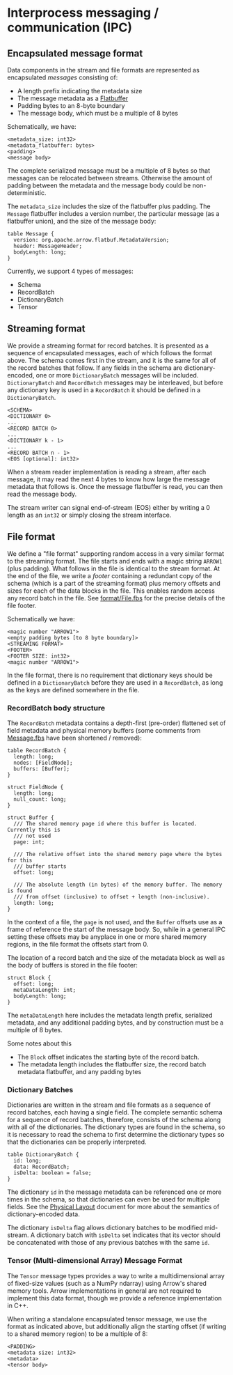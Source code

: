 <!---
  Licensed to the Apache Software Foundation (ASF) under one
  or more contributor license agreements.  See the NOTICE file
  distributed with this work for additional information
  regarding copyright ownership.  The ASF licenses this file
  to you under the Apache License, Version 2.0 (the
  "License"); you may not use this file except in compliance
  with the License.  You may obtain a copy of the License at

    http://www.apache.org/licenses/LICENSE-2.0

  Unless required by applicable law or agreed to in writing,
  software distributed under the License is distributed on an
  "AS IS" BASIS, WITHOUT WARRANTIES OR CONDITIONS OF ANY
  KIND, either express or implied.  See the License for the
  specific language governing permissions and limitations
  under the License.
-->

# Interprocess messaging / communication (IPC)

## Encapsulated message format

Data components in the stream and file formats are represented as encapsulated
*messages* consisting of:

* A length prefix indicating the metadata size
* The message metadata as a [Flatbuffer][3]
* Padding bytes to an 8-byte boundary
* The message body, which must be a multiple of 8 bytes

Schematically, we have:

```
<metadata_size: int32>
<metadata_flatbuffer: bytes>
<padding>
<message body>
```

The complete serialized message must be a multiple of 8 bytes so that messages
can be relocated between streams. Otherwise the amount of padding between the
metadata and the message body could be non-deterministic.

The `metadata_size` includes the size of the flatbuffer plus padding. The
`Message` flatbuffer includes a version number, the particular message (as a
flatbuffer union), and the size of the message body:

```
table Message {
  version: org.apache.arrow.flatbuf.MetadataVersion;
  header: MessageHeader;
  bodyLength: long;
}
```

Currently, we support 4 types of messages:

* Schema
* RecordBatch
* DictionaryBatch
* Tensor

## Streaming format

We provide a streaming format for record batches. It is presented as a sequence
of encapsulated messages, each of which follows the format above. The schema
comes first in the stream, and it is the same for all of the record batches
that follow. If any fields in the schema are dictionary-encoded, one or more
`DictionaryBatch` messages will be included. `DictionaryBatch` and
`RecordBatch` messages may be interleaved, but before any dictionary key is used
in a `RecordBatch` it should be defined in a `DictionaryBatch`.

```
<SCHEMA>
<DICTIONARY 0>
...
<RECORD BATCH 0>
...
<DICTIONARY k - 1>
...
<RECORD BATCH n - 1>
<EOS [optional]: int32>
```

When a stream reader implementation is reading a stream, after each message, it
may read the next 4 bytes to know how large the message metadata that follows
is. Once the message flatbuffer is read, you can then read the message body.

The stream writer can signal end-of-stream (EOS) either by writing a 0 length
as an `int32` or simply closing the stream interface.

## File format

We define a "file format" supporting random access in a very similar format to
the streaming format. The file starts and ends with a magic string `ARROW1`
(plus padding). What follows in the file is identical to the stream format. At
the end of the file, we write a *footer* containing a redundant copy of the
schema (which is a part of the streaming format) plus memory offsets and sizes
for each of the data blocks in the file. This enables random access any record
batch in the file. See [format/File.fbs][1] for the precise details of the file
footer.

Schematically we have:

```
<magic number "ARROW1">
<empty padding bytes [to 8 byte boundary]>
<STREAMING FORMAT>
<FOOTER>
<FOOTER SIZE: int32>
<magic number "ARROW1">
```

In the file format, there is no requirement that dictionary keys should be
defined in a `DictionaryBatch` before they are used in a `RecordBatch`, as long
as the keys are defined somewhere in the file.

### RecordBatch body structure

The `RecordBatch` metadata contains a depth-first (pre-order) flattened set of
field metadata and physical memory buffers (some comments from [Message.fbs][2]
have been shortened / removed):

```
table RecordBatch {
  length: long;
  nodes: [FieldNode];
  buffers: [Buffer];
}

struct FieldNode {
  length: long;
  null_count: long;
}

struct Buffer {
  /// The shared memory page id where this buffer is located. Currently this is
  /// not used
  page: int;

  /// The relative offset into the shared memory page where the bytes for this
  /// buffer starts
  offset: long;

  /// The absolute length (in bytes) of the memory buffer. The memory is found
  /// from offset (inclusive) to offset + length (non-inclusive).
  length: long;
}
```

In the context of a file, the `page` is not used, and the `Buffer` offsets use
as a frame of reference the start of the message body. So, while in a general
IPC setting these offsets may be anyplace in one or more shared memory regions,
in the file format the offsets start from 0.

The location of a record batch and the size of the metadata block as well as
the body of buffers is stored in the file footer:

```
struct Block {
  offset: long;
  metaDataLength: int;
  bodyLength: long;
}
```

The `metaDataLength` here includes the metadata length prefix, serialized
metadata, and any additional padding bytes, and by construction must be a
multiple of 8 bytes.

Some notes about this

* The `Block` offset indicates the starting byte of the record batch.
* The metadata length includes the flatbuffer size, the record batch metadata
  flatbuffer, and any padding bytes

### Dictionary Batches

Dictionaries are written in the stream and file formats as a sequence of record
batches, each having a single field. The complete semantic schema for a
sequence of record batches, therefore, consists of the schema along with all of
the dictionaries. The dictionary types are found in the schema, so it is
necessary to read the schema to first determine the dictionary types so that
the dictionaries can be properly interpreted.

```
table DictionaryBatch {
  id: long;
  data: RecordBatch;
  isDelta: boolean = false;
}
```

The dictionary `id` in the message metadata can be referenced one or more times
in the schema, so that dictionaries can even be used for multiple fields. See
the [Physical Layout][4] document for more about the semantics of
dictionary-encoded data.

The dictionary `isDelta` flag allows dictionary batches to be modified mid-stream.
A dictionary batch with `isDelta` set indicates that its vector should be
concatenated with those of any previous batches with the same `id`.

### Tensor (Multi-dimensional Array) Message Format

The `Tensor` message types provides a way to write a multidimensional array of
fixed-size values (such as a NumPy ndarray) using Arrow's shared memory
tools. Arrow implementations in general are not required to implement this data
format, though we provide a reference implementation in C++.

When writing a standalone encapsulated tensor message, we use the format as
indicated above, but additionally align the starting offset (if writing to a
shared memory region) to be a multiple of 8:

```
<PADDING>
<metadata size: int32>
<metadata>
<tensor body>
```

[1]: https://github.com/apache/arrow/blob/master/format/File.fbs
[2]: https://github.com/apache/arrow/blob/master/format/Message.fbs
[3]: https://github.com/google]/flatbuffers
[4]: https://github.com/apache/arrow/blob/master/format/Layout.md
